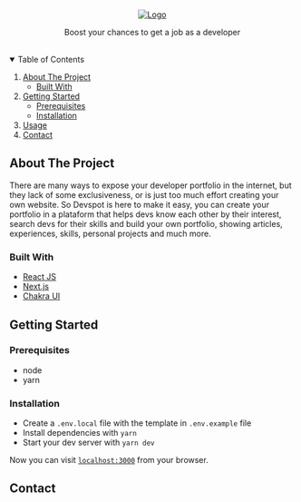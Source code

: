 <!-- PROJECT LOGO -->
<br />
<p align="center">
  <a href="https://github.com/hackateam-exreact/backend">
    <img src="https://media.discordapp.net/attachments/851820377159106644/855570181208276992/logo.png" alt="Logo">
  </a>


  <p align="center">
    Boost your chances to get a job as a developer
  </p>
</p>

<br/>



<!-- TABLE OF CONTENTS -->
<details open="open">
  <summary>Table of Contents</summary>
  <ol>
    <li>
      <a href="#about-the-project">About The Project</a>
      <ul>
        <li><a href="#built-with">Built With</a></li>
      </ul>
    </li>
    <li>
      <a href="#getting-started">Getting Started</a>
      <ul>
        <li><a href="#prerequisites">Prerequisites</a></li>
        <li><a href="#installation">Installation</a></li>
      </ul>
    </li>
    <li><a href="#usage">Usage</a></li>
    <li><a href="#contact">Contact</a></li>
    
  </ol>
</details>



<!-- ABOUT THE PROJECT -->
## About The Project

There are many ways to expose your developer portfolio in the internet, but they lack of some exclusiveness, or is just too much effort creating your own website. So Devspot is here to make it easy, you can create your portfolio in a plataform that helps devs know each other by their interest, search devs for their skills and build your own portfolio, showing articles, experiences, skills, personal projects and much more.


### Built With

* [React JS](https://reactjs.org/)
* [Next.js](https://nextjs.org/)
* [Chakra UI](https://chakra-ui.com/)



<!-- GETTING STARTED -->
## Getting Started

### Prerequisites

* node
* yarn

### Installation

* Create a `.env.local` file with the template in `.env.example` file 
* Install dependencies with `yarn`
* Start your dev server with `yarn dev`


Now you can visit [`localhost:3000`](http://localhost:3000) from your browser.


<!-- CONTACT -->
## Contact
